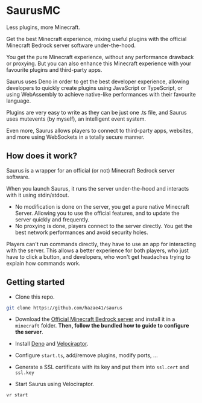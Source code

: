 # SaurusMC

Less plugins, more Minecraft.

Get the best Minecraft experience, mixing useful plugins with the official Minecraft Bedrock server software under-the-hood. 

You get the pure Minecraft experience, without any performance drawback or proxying. But you can also enhance this Minecraft experience with your favourite plugins and third-party apps.

Saurus uses Deno in order to get the best developer experience, allowing developers to quickly create plugins using JavaScript or TypeScript, or using WebAssembly to achieve native-like performances with their favourite language.

Plugins are very easy to write as they can be just one .ts file, and Saurus uses mutevents (by myself), an intelligent event system. 

Even more, Saurus allows players to connect to third-party apps, websites, and more using WebSockets in a totally secure manner.

## How does it work?

Saurus is a wrapper for an official (or not) Minecraft Bedrock server software. 

When you launch Saurus, it runs the server under-the-hood and interacts with it using stdin/stdout.

- No modification is done on the server, you get a pure native Minecraft Server. Allowing you to use the official features, and to update the server quickly and frequently.
- No proxying is done, players connect to the server directly. You get the best network performances and avoid security holes.

Players can't run commands directly, they have to use an app for interacting with the server. This allows a better experience for both players, who just have to click a button, and developers, who won't get headaches trying to explain how commands work.

## Getting started

- Clone this repo.

```bash
git clone https://github.com/hazae41/saurus
```

- Download the [Official Minecraft Bedrock server](https://www.minecraft.net/en-us/download/server/bedrock/) and install it in a `minecraft` folder. **Then, follow the bundled how to guide to configure the server**.

- Install [Deno](https://deno.land/#installation) and [Velociraptor](https://github.com/umbopepato/velociraptor#install).

- Configure `start.ts`, add/remove plugins, modify ports, ...

- Generate a SSL certificate with its key and put them into `ssl.cert` and `ssl.key`

- Start Saurus using Velociraptor.

```bash
vr start
```


